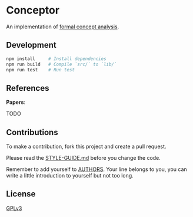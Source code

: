 # Conceptor

An implementation of [formal concept analysis](https://en.wikipedia.org/wiki/Formal_concept_analysis).

## Development

```sh
npm install     # Install dependencies
npm run build   # Compile `src/` to `lib/`
npm run test    # Run test
```

## References

**Papers**:

TODO

## Contributions

To make a contribution, fork this project and create a pull request.

Please read the [STYLE-GUIDE.md](STYLE-GUIDE.md) before you change the code.

Remember to add yourself to [AUTHORS](AUTHORS).
Your line belongs to you, you can write a little
introduction to yourself but not too long.

## License

[GPLv3](LICENSE)
